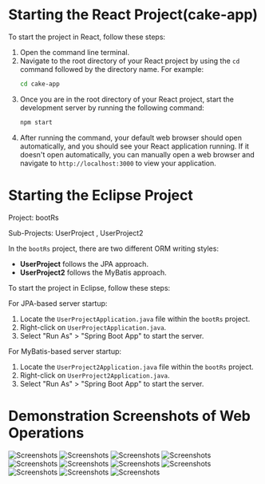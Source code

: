# Starting the React Project(cake-app)

To start the project in React, follow these steps:

1. Open the command line terminal.
2. Navigate to the root directory of your React project by using the `cd` command followed by the directory name. For example:
    ```bash
    cd cake-app
    ```
3. Once you are in the root directory of your React project, start the development server by running the following command:
    ```bash
    npm start
    ```
4. After running the command, your default web browser should open automatically, and you should see your React application running. If it doesn't open automatically, you can manually open a web browser and navigate to `http://localhost:3000` to view your application.

# Starting the Eclipse Project

Project: bootRs

Sub-Projects: UserProject , UserProject2

In the `bootRs` project, there are two different ORM writing styles:

- **UserProject** follows the JPA approach.
- **UserProject2** follows the MyBatis approach.

To start the project in Eclipse, follow these steps:

For JPA-based server startup:

1. Locate the `UserProjectApplication.java` file within the `bootRs` project.
2. Right-click on `UserProjectApplication.java`.
3. Select "Run As" > "Spring Boot App" to start the server.


For MyBatis-based server startup:

1. Locate the `UserProject2Application.java` file within the `bootRs` project.
2. Right-click on `UserProject2Application.java`.
3. Select "Run As" > "Spring Boot App" to start the server.

# Demonstration Screenshots of Web Operations
![Screenshots](pic/1.png)
![Screenshots](pic/2.png)
![Screenshots](pic/3.png)
![Screenshots](pic/4.png)
![Screenshots](pic/5.png)
![Screenshots](pic/6.png)
![Screenshots](pic/7.png)
![Screenshots](pic/8.png)
![Screenshots](pic/9.png)
![Screenshots](pic/10.png)
![Screenshots](pic/11.png)


